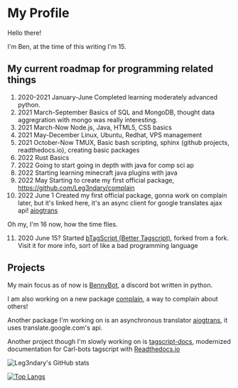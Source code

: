 # My Profile

Hello there!

I'm Ben, at the time of this writing I'm 15.

## My current roadmap for programming related things

1. 2020-2021 January-June Completed learning moderately advanced python.
2. 2021 March-September Basics of SQL and MongoDB, thought data aggregration with mongo was really interesting.
3. 2021 March-Now Node.js, Java, HTML5, CSS basics
4. 2021 May-December Linux, Ubuntu, Redhat, VPS management
5. 2021 October-Now TMUX, Basic bash scripting, sphinx (github projects, readthedocs.io), creating basic packages
6. 2022 Rust Basics
7. 2022 Going to start going in depth with java for comp sci ap
8. 2022 Starting learning minecraft java plugins with java
9. 2022 May Starting to create my first official package, https://github.com/Leg3ndary/complain
10. 2022 June 1 Created my first official package, gonna work on complain later, but it's linked here, it's an async client for google translates ajax api! [aiogtrans](https://github.com/Leg3ndary/aiogtrans)

Oh my, I'm 16 now, how the time flies.

11. 2020 June 15? Started [bTagScript (Better Tagscript)](https://github.com/Leg3ndary/bTagScript), forked from a fork. Visit it for more info, sort of like a bad programming language

## Projects

My main focus as of now is [BennyBot](https://github.com/Leg3ndary/Benny), a discord bot written in python.

I am also working on a new package [complain](https://github.com/Leg3ndary/complain), a way to complain about others!

Another package I'm working on is an asynchronous translator [aiogtrans](https://github.com/Leg3ndary/aiogtrans), it uses translate.google.com's api.

Another project though I'm slowly working on is [tagscript-docs](https://github.com/Leg3ndary/tagscript-docs), modernized documentation for Carl-bots tagscript with [Readthedocs.io](https://readthedocs.org)

![Leg3ndary's GitHub stats](https://github-readme-stats.vercel.app/api?username=leg3ndary&show_icons=true&theme=tokyonight)

[![Top Langs](https://github-readme-stats.vercel.app/api/top-langs/?username=Leg3ndary&layout=compact&theme=tokyonight)](https://github.com/anuraghazra/github-readme-stats)
